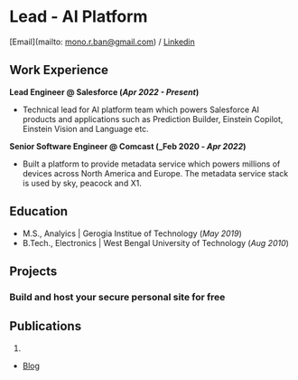 # Lead - AI Platform
[Email](mailto: mono.r.ban@gmail.com) / [Linkedin](https://www.linkedin.com/in/monojit-banerjee-itaus)


## Work Experience
**Lead Engineer @ Salesforce (_Apr 2022 - Present_)**
- Technical lead for AI platform team which powers Salesforce AI products and applications such as Prediction Builder,
Einstein Copilot, Einstein Vision and Language etc.

**Senior Software Engineer @ Comcast (_Feb 2020 - _Apr 2022_)**
- Built a platform to provide metadata service which powers millions of devices across North America and Europe. 
  The metadata service stack is used by sky, peacock and X1. 

## Education							       		
- M.S., Analyics | Gerogia Institue of Technology  (_May 2019_)	 			        		
- B.Tech., Electronics  | West Bengal University of Technology (_Aug 2010_)
## Projects
### Build and host your secure personal site for free



## Publications
1. 

- [Blog](https://medium.com/@)
